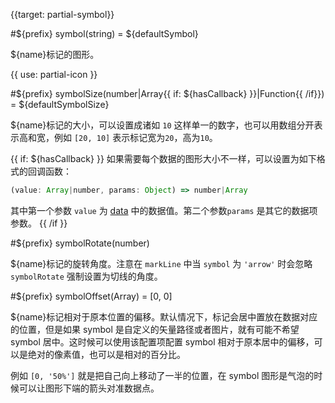 {{target: partial-symbol}}

#${prefix} symbol(string) = ${defaultSymbol}

${name}标记的图形。

{{ use: partial-icon }}

#${prefix} symbolSize(number|Array{{ if: ${hasCallback} }}|Function{{ /if}}) = ${defaultSymbolSize}

${name}标记的大小，可以设置成诸如 `10` 这样单一的数字，也可以用数组分开表示高和宽，例如 `[20, 10]` 表示标记宽为`20`，高为`10`。

{{ if: ${hasCallback} }}
如果需要每个数据的图形大小不一样，可以设置为如下格式的回调函数：
```js
(value: Array|number, params: Object) => number|Array
```
其中第一个参数 `value` 为 [data](~series-${seriesType}.data) 中的数据值。第二个参数`params` 是其它的数据项参数。
{{ /if }}

#${prefix} symbolRotate(number)

${name}标记的旋转角度。注意在 `markLine` 中当 `symbol` 为 `'arrow'` 时会忽略 `symbolRotate` 强制设置为切线的角度。

#${prefix} symbolOffset(Array) = [0, 0]

${name}标记相对于原本位置的偏移。默认情况下，标记会居中置放在数据对应的位置，但是如果 symbol 是自定义的矢量路径或者图片，就有可能不希望 symbol 居中。这时候可以使用该配置项配置 symbol 相对于原本居中的偏移，可以是绝对的像素值，也可以是相对的百分比。

例如 `[0, '50%']` 就是把自己向上移动了一半的位置，在 symbol 图形是气泡的时候可以让图形下端的箭头对准数据点。